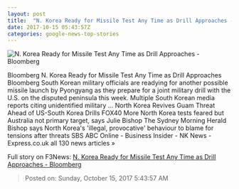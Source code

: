 ```yaml
---
layout: post
title:  "N. Korea Ready for Missile Test Any Time as Drill Approaches - Bloomberg"
date: 2017-10-15 05:43:57Z
categories: google-news-top-stories
---
```


![N. Korea Ready for Missile Test Any Time as Drill Approaches - Bloomberg](https://assets.bwbx.io/images/users/iqjWHBFdfxIU/iNpRO7qQAHOU/v0/1200x800.jpg)

Bloomberg N. Korea Ready for Missile Test Any Time as Drill Approaches Bloomberg South Korean military officials are readying for another possible missile launch by Pyongyang as they prepare for a joint military drill with the U.S. on the disputed peninsula this week. Multiple South Korean media reports citing unidentified military ... North Korea Revives Guam Threat Ahead of US-South Korea Drills FOX40 More North Korea tests feared but Australia not primary target, says Julie Bishop The Sydney Morning Herald Bishop says North Korea's 'illegal, provocative' behaviour to blame for tensions after threats SBS ABC Online - Business Insider - NK News - Express.co.uk all 130 news articles »


Full story on F3News: [N. Korea Ready for Missile Test Any Time as Drill Approaches - Bloomberg](http://www.f3nws.com/n/tJuFVE)

> Posted on: Sunday, October 15, 2017 5:43:57 AM
